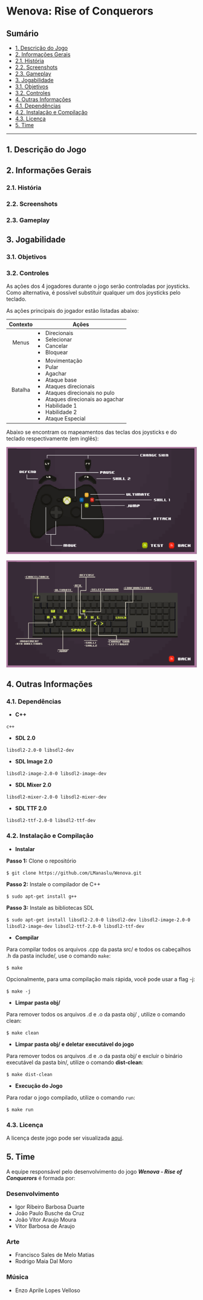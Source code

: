 # Wenova: Rise of Conquerors

## Sumário
* [1. Descrição do Jogo](#1-descrição-do-jogo)  
* [2. Informações Gerais](#2-informações-gerais)
* [2.1. História](#21-história)
* [2.2. Screenshots](#22-screenshots)
* [2.3. Gameplay](#23-gameplay)   
* [3. Jogabilidade](#3-jogabilidade)
* [3.1. Objetivos](#31-objetivos)
* [3.2. Controles](#32-controles)     
* [4. Outras Informações](#4-outras-informações)
* [4.1. Dependências](#41-dependências)   
* [4.2. Instalação e Compilação](#42-instalação-e-compilação)
* [4.3. Licença](#43-licença)
* [5. Time](#5-time)   

------------------------------------------------------------

## 1. Descrição do Jogo


## 2. Informações Gerais


### 2.1. História


### 2.2. Screenshots


### 2.3. Gameplay


## 3. Jogabilidade


### 3.1. Objetivos


### 3.2. Controles

As ações dos 4 jogadores durante o jogo serão controladas por joysticks. Como alternativa, é possível substituir qualquer um dos joysticks pelo teclado.

As ações principais do jogador estão listadas abaixo:

| Contexto | Ações |
| :------: | --- |
| Menus | <div style="text-align: left;"><div style="display: inline-block; text-align: left"><li>Direcionais</li><li>Selecionar</li><li>Cancelar</li><li>Bloquear</li></div></div> |
| Batalha | <div style="text-align: left;"><div style="display: inline-block; text-align: left"><li>Movimentação</li><li>Pular</li><li>Agachar</li><li>Ataque base</li><li>Ataques direcionais</li><li>Ataques direcionais no pulo</li><li>Ataques direcionais ao agachar</li><li>Habilidade 1</li><li>Habilidade 2</li><li>Ataque Especial</li></div></div> |

Abaixo se encontram os mapeamentos das teclas dos joysticks e do teclado respectivamente (em inglês):

![joystick](res/readme/joystick.png)

![keyboard](res/readme/keyboard.png)

## 4. Outras Informações
### 4.1. Dependências

* **C++**

`c++`

* **SDL 2.0**

`libsdl2-2.0-0 libsdl2-dev`

* **SDL Image 2.0**

`libsdl2-image-2.0-0 libsdl2-image-dev`

* **SDL Mixer 2.0**

`libsdl2-mixer-2.0-0 libsdl2-mixer-dev`

* **SDL TTF 2.0**

`libsdl2-ttf-2.0-0 libsdl2-ttf-dev`

### 4.2. Instalação e Compilação

* **Instalar**

__Passo 1:__ Clone o repositório

`$ git clone https://github.com/LManaslu/Wenova.git`

__Passo 2:__ Instale o compilador de C++

`$ sudo apt-get install g++`

__Passo 3:__ Instale as bibliotecas SDL

`$ sudo apt-get install libsdl2-2.0-0 libsdl2-dev libsdl2-image-2.0-0 libsdl2-image-dev libsdl2-ttf-2.0-0 libsdl2-ttf-dev`

* **Compilar**

Para compilar todos os arquivos .cpp da pasta src/ e todos os cabeçalhos .h da pasta include/, use o comando `make`:

`$ make`

Opcionalmente, para uma compilação mais rápida, você pode usar a flag -j:

`$ make -j`


* **Limpar pasta obj/**

Para remover todos os arquivos .d e .o da pasta obj/ , utilize o comando clean:

`$ make clean`

* **Limpar pasta obj/ e deletar executável do jogo**

Para remover todos os arquivos .d e .o da pasta obj/ e excluir o binário executável da pasta bin/, utilize o comando **dist-clean**:

`$ make dist-clean`

* **Execução do Jogo**

Para rodar o jogo compilado, utilize o comando `run`:

`$ make run`

### 4.3. Licença

A licença deste jogo pode ser visualizada [aqui](LICENSE).

## 5. Time

A equipe responsável pelo desenvolvimento do jogo ***Wenova - Rise of Conquerors*** é formada por:

### Desenvolvimento 
* Igor Ribeiro Barbosa Duarte
* João Paulo Busche da Cruz
* João Vítor Araujo Moura
* Vítor Barbosa de Araujo

### Arte
* Francisco Sales de Melo Matias
* Rodrigo Maia Dal Moro

### Música
* Enzo Aprile Lopes Velloso
